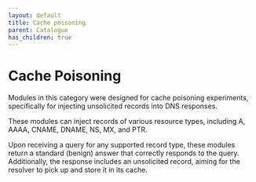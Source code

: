 ```yaml
---
layout: default
title: Cache poisoning
parent: Catalogue
has_children: true
---
```


# Cache Poisoning

Modules in this category were designed for cache poisoning experiments, specifically for injecting unsolicited records into DNS responses.

These modules can inject records of various resource types, including A, AAAA, CNAME, DNAME, NS, MX, and PTR.

Upon receiving a query for any supported record type, these modules return a standard (benign) answer that correctly responds to the query. Additionally, the response includes an unsolicited record, aiming for the resolver to pick up and store it in its cache.
